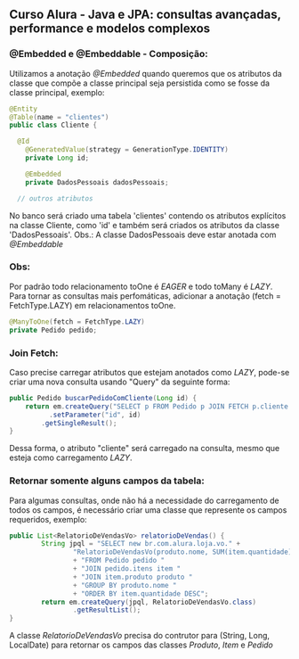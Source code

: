## Curso Alura - Java e JPA: consultas avançadas, performance e modelos complexos

### @Embedded e @Embeddable - Composição:
Utilizamos a anotação *@Embedded* quando queremos que os atributos da classe que compõe a classe principal seja persistida como se fosse da classe principal, exemplo:
```java
@Entity
@Table(name = "clientes")
public class Cliente {

  @Id
	@GeneratedValue(strategy = GenerationType.IDENTITY)
	private Long id;

	@Embedded
	private DadosPessoais dadosPessoais;

  // outros atributos
```
No banco será criado uma tabela 'clientes' contendo os atributos explícitos na classe Cliente, como 'id' e também será criados os atributos da classe 'DadosPessoais'.
Obs.: A classe DadosPessoais deve estar anotada com *@Embeddable*

### Obs:
Por padrão todo relacionamento toOne é *EAGER* e todo toMany é *LAZY*. Para tornar as consultas mais perfomáticas, adicionar a anotação (fetch = FetchType.LAZY) em relacionamentos toOne.
```java
@ManyToOne(fetch = FetchType.LAZY)
private Pedido pedido;
```

### Join Fetch:
Caso precise carregar atributos que estejam anotados como *LAZY*, pode-se criar uma nova consulta usando "Query" da seguinte forma:
```java
public Pedido buscarPedidoComCliente(Long id) {
    return em.createQuery("SELECT p FROM Pedido p JOIN FETCH p.cliente WHERE p.id = :id", Pedido.class)
	      .setParameter("id", id)
        .getSingleResult();
}
```
Dessa forma, o atributo "cliente" será carregado na consulta, mesmo que esteja como carregamento *LAZY*.

### Retornar somente alguns campos da tabela:
Para algumas consultas, onde não há a necessidade do carregamento de todos os campos, é necessário criar uma classe que represente os campos requeridos, exemplo:
```java
public List<RelatorioDeVendasVo> relatorioDeVendas() {
		String jpql = "SELECT new br.com.alura.loja.vo." +
				"RelatorioDeVendasVo(produto.nome, SUM(item.quantidade), MAX(pedido.data)) "
				+ "FROM Pedido pedido "
				+ "JOIN pedido.itens item "
				+ "JOIN item.produto produto "
				+ "GROUP BY produto.nome "
				+ "ORDER BY item.quantidade DESC";
		return em.createQuery(jpql, RelatorioDeVendasVo.class)
				.getResultList();
}
```
A classe *RelatorioDeVendasVo* precisa do contrutor para (String, Long, LocalDate) para retornar os campos das classes *Produto*, *Item* e *Pedido* 
